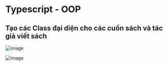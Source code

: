 
# Typescript - OOP


## Tạo các Class đại diện cho các cuốn sách và tác giả viết sách 



![image](https://github.com/AdTekDev/STEAM/assets/18588011/dffa3452-4d0d-4e9c-9cc4-666c0e8b6a7c)

![image](https://github.com/AdTekDev/STEAM/assets/18588011/d269a8e1-5c2f-466f-a298-24b1f8b2990a)
